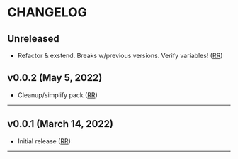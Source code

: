 # CHANGELOG

## Unreleased
  * Refactor & exstend. Breaks w/previous versions. Verify variables! ([RR])

## v0.0.2 (May 5, 2022)
  * Cleanup/simplify pack ([RR])
---

## v0.0.1 (March 14, 2022)
  * Initial release ([RR])

---

[RR]: rune.ronneseth@kred.no
